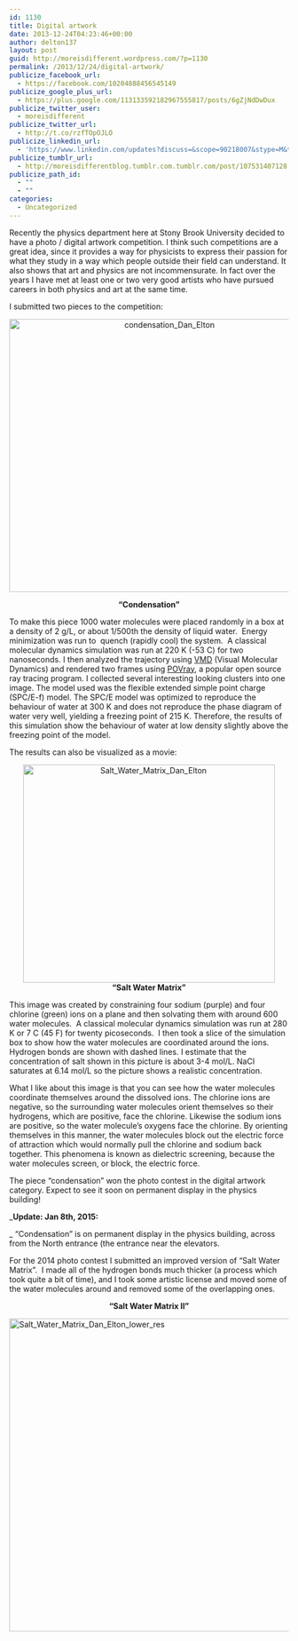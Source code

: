 ```yaml
---
id: 1130
title: Digital artwork
date: 2013-12-24T04:23:46+00:00
author: delton137
layout: post
guid: http://moreisdifferent.wordpress.com/?p=1130
permalink: /2013/12/24/digital-artwork/
publicize_facebook_url:
  - https://facebook.com/10204888456545149
publicize_google_plus_url:
  - https://plus.google.com/113133592182967555817/posts/6gZjNdDwDux
publicize_twitter_user:
  - moreisdifferent
publicize_twitter_url:
  - http://t.co/rzfTOpOJLO
publicize_linkedin_url:
  - 'https://www.linkedin.com/updates?discuss=&scope=90218007&stype=M&topic=5959065285905383425&type=U&a=VcG8'
publicize_tumblr_url:
  - http://moreisdifferentblog.tumblr.com.tumblr.com/post/107531407128
publicize_path_id:
  - ""
  - ""
categories:
  - Uncategorized
---
```

Recently the physics department here at Stony Brook University decided to have a photo / digital artwork competition. I think such competitions are a great idea, since it provides a way for physicists to express their passion for what they study in a way which people outside their field can understand. It also shows that art and physics are not incommensurate. In fact over the years I have met at least one or two very good artists who have pursued careers in both physics and art at the same time.

I submitted two pieces to the competition:
  
<!--more-->

<p style="text-align:center;">
  <a href="http://www.moreisdifferent.com/wp-content/uploads/2013/12/condensation_dan_elton.png"><img class="wp-image-1500 aligncenter" src="http://www.moreisdifferent.com/wp-content/uploads/2013/12/condensation_dan_elton.png?w=300" alt="condensation_Dan_Elton" width="562" height="492" /></a>
</p>

<p style="text-align:center;">
  <b>&#8220;Condensation&#8221;<br /> </b>
</p>

To make this piece 1000 water molecules were placed randomly in a box at a density of 2 g/L, or about 1/500th the density of liquid water.  Energy minimization was run to  quench (rapidly cool) the system.  A classical molecular dynamics simulation was run at 220 K (-53 C) for two nanoseconds. I then analyzed the trajectory using [VMD](www.ks.uiuc.edu/Research/vmd/) (Visual Molecular Dynamics) and rendered two frames using [POVray](en.wikipedia.org/wiki/POV-Ray‎), a popular open source ray tracing program. I collected several interesting looking clusters into one image. The model used was the flexible extended simple point charge (SPC/E-f) model. The SPC/E model was optimized to reproduce the behaviour of water at 300 K and does not reproduce the phase diagram of water very well, yielding a freezing point of 215 K. Therefore, the results of this simulation show the behaviour of water at low density slightly above the freezing point of the model.

The results can also be visualized as a movie:
  


<div class="jetpack-video-wrapper">
  <span class="embed-youtube" style="text-align:center; display: block;"></span>
</div>

<p style="text-align:center;">
  <a href="http://www.moreisdifferent.com/wp-content/uploads/2013/12/salt_water_matrix_dan_elton.png"><img class="wp-image-1501 aligncenter" src="http://www.moreisdifferent.com/wp-content/uploads/2013/12/salt_water_matrix_dan_elton.png?w=300" alt="Salt_Water_Matrix_Dan_Elton" width="454" height="393" srcset="http://www.moreisdifferent.com/wp-content/uploads/2013/12/salt_water_matrix_dan_elton.png 4369w, http://www.moreisdifferent.com/wp-content/uploads/2013/12/salt_water_matrix_dan_elton-300x259.png 300w, http://www.moreisdifferent.com/wp-content/uploads/2013/12/salt_water_matrix_dan_elton-768x664.png 768w, http://www.moreisdifferent.com/wp-content/uploads/2013/12/salt_water_matrix_dan_elton-1024x885.png 1024w, http://www.moreisdifferent.com/wp-content/uploads/2013/12/salt_water_matrix_dan_elton-1200x1037.png 1200w" sizes="(max-width: 454px) 100vw, 454px" /></a><br /> <b>&#8220;Salt Water Matrix&#8221;</b>
</p>

This image was created by constraining four sodium (purple) and four chlorine (green) ions on a plane and then solvating them with around 600 water molecules.  A classical molecular dynamics simulation was run at 280 K or 7 C (45 F) for twenty picoseconds.  I then took a slice of the simulation box to show how the water molecules are coordinated around the ions. Hydrogen bonds are shown with dashed lines. I estimate that the concentration of salt shown in this picture is about 3-4 mol/L. NaCl saturates at 6.14 mol/L so the picture shows a realistic concentration.

What I like about this image is that you can see how the water molecules coordinate themselves around the dissolved ions. The chlorine ions are negative, so the surrounding water molecules orient themselves so their hydrogens, which are positive, face the chlorine. Likewise the sodium ions are positive, so the water molecule&#8217;s oxygens face the chlorine. By orienting themselves in this manner, the water molecules block out the electric force of attraction which would normally pull the chlorine and sodium back together. This phenomena is known as dielectric screening, because the water molecules screen, or block, the electric force.

The piece &#8220;condensation&#8221; won the photo contest in the digital artwork category. Expect to see it soon on permanent display in the physics building!

_**Update: Jan 8th, 2015:**
  
_ &#8220;Condensation&#8221; is on permanent display in the physics building, across from the North entrance (the entrance near the elevators.

For the 2014 photo contest I submitted an improved version of &#8220;Salt Water Matrix&#8221;.  I made all of the hydrogen bonds much thicker (a process which took quite a bit of time), and I took some artistic license and moved some of the water molecules around and removed some of the overlapping ones.

<p style="text-align:center;">
  <b>&#8220;Salt Water Matrix II&#8221;</b>
</p>

[<img class="  wp-image-1681 aligncenter" src="http://www.moreisdifferent.com/wp-content/uploads/2015/01/salt_water_matrix_dan_elton_lower_res.png?w=300" alt="Salt_Water_Matrix_Dan_Elton_lower_res" width="656" height="564" srcset="http://www.moreisdifferent.com/wp-content/uploads/2015/01/salt_water_matrix_dan_elton_lower_res-300x257.png 300w, http://www.moreisdifferent.com/wp-content/uploads/2015/01/salt_water_matrix_dan_elton_lower_res-1200x1029.png 1200w" sizes="(max-width: 656px) 100vw, 656px" />](http://www.moreisdifferent.com/wp-content/uploads/2015/01/salt_water_matrix_dan_elton_lower_res.png)